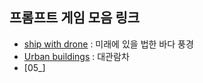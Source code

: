 ##  프롬프트 게임 모음 링크

- [ship with drone](https://labs.google/fx/ko/tools/whisk/share/6625cmhes0000) : 미래에 있을 법한 바다 풍경
- [Urban buildings](https://pixabay.com/photos/cityscape-ferris-wheel-night-city-4292702/
) : 대관람차
- [05_]